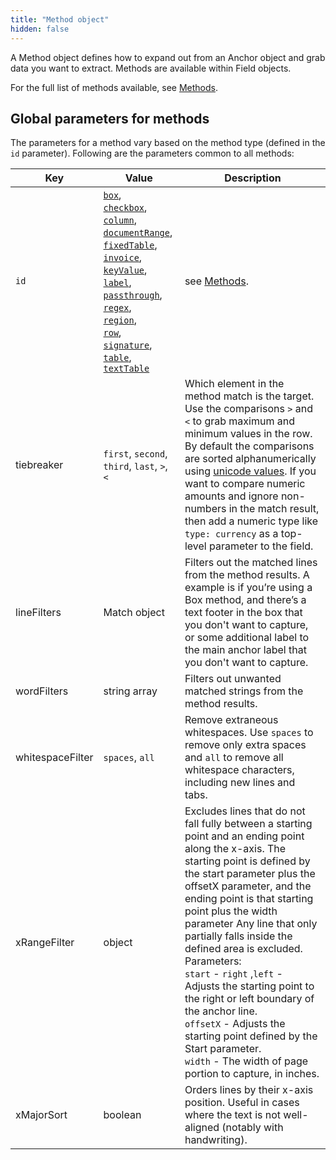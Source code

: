 ```yaml
---
title: "Method object"
hidden: false
---
```


A Method object defines how to expand out from an Anchor object and grab data you want to extract. Methods are available within Field objects.

For the full list of methods available, see [Methods](doc:methods). 

Global parameters for methods
-----

The parameters for a method vary based on the method type (defined in the `id` parameter). Following are the parameters common to all methods:

| Key              | Value                                                        | Description                                                  |
| ---------------- | ------------------------------------------------------------ | ------------------------------------------------------------ |
| `id`             | [`box`](doc:box),<br/>[`checkbox`](doc:checkbox),<br/>[`column`](doc:column),<br/>[`documentRange`](doc:document-range),<br/>[`fixedTable`](doc:fixed-table),<br/> [`invoice`](doc:invoice),<br/>[`keyValue`](doc:key-value),<br/>[`label`](doc:label),<br/>[`passthrough`](doc:passthrough),<br/>[`regex`](doc:regex),<br/>[`region`](doc:region),<br/>[`row`](doc:row),<br/>[`signature`](doc:signature),<br/>[`table`](doc:table),<br/>[`textTable`](doc:text-table) | see [Methods](doc:methods).                                  |
| tiebreaker       | `first`, `second`, `third`, `last`, `>`, `<`                 | Which element in the method match is the target. Use the comparisons `>` and `<` to grab maximum and minimum values in the row. By default the comparisons are sorted alphanumerically using [unicode values](https://developer.mozilla.org/en-US/docs/Web/JavaScript/Reference/Operators/Less_than).  If you want to compare numeric amounts and ignore non-numbers in the match result,  then add a numeric type like  `type: currency` as a top-level parameter to the field. |
| lineFilters      | Match object                                                 | Filters out the matched lines from the method results. A example is if you’re using a Box method, and there’s a text footer in the box that you don't want to capture, or some additional label to the main anchor label that you don't want to capture. |
| wordFilters      | string array                                                 | Filters out unwanted matched strings from the method results. |
| whitespaceFilter | `spaces`, `all`                                              | Remove extraneous whitespaces. Use `spaces` to remove only extra spaces and `all` to remove all whitespace characters, including new lines and tabs. |
| xRangeFilter     | object                                                       | Excludes lines that do not fall fully between a starting point and an ending point along the x-axis. The starting point is defined by the start parameter plus the offsetX parameter, and the ending point is that starting point plus the width parameter Any line that only partially falls inside the defined area is excluded. Parameters: <br/>`start` - `right` ,`left`  - Adjusts the starting point to the right or left boundary of the anchor line.<br/> `offsetX` - Adjusts the starting point defined by the Start parameter.  <br/> `width` - The width of page portion to capture, in inches. |
| xMajorSort       | boolean                                                      | Orders lines by their x-axis position. Useful in cases where the text is not well-aligned (notably with handwriting). |





